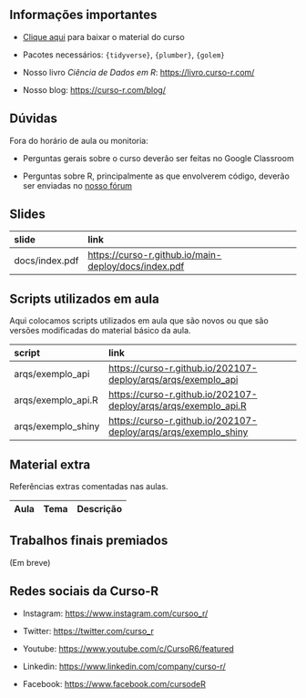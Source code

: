 
<!-- README.md is generated from README.Rmd. Please edit that file -->

## Informações importantes

-   [Clique
    aqui](https://github.com/curso-r/main-deploy/raw/master/material.zip)
    para baixar o material do curso

-   Pacotes necessários: `{tidyverse}`, `{plumber}`, `{golem}`

-   Nosso livro *Ciência de Dados em R*: <https://livro.curso-r.com/>

-   Nosso blog: <https://curso-r.com/blog/>

## Dúvidas

Fora do horário de aula ou monitoria:

-   Perguntas gerais sobre o curso deverão ser feitas no Google
    Classroom

-   Perguntas sobre R, principalmente as que envolverem código, deverão
    ser enviadas no [nosso fórum](https://discourse.curso-r.com/)

## Slides

| slide          | link                                                   |
|:---------------|:-------------------------------------------------------|
| docs/index.pdf | <https://curso-r.github.io/main-deploy/docs/index.pdf> |

## Scripts utilizados em aula

Aqui colocamos scripts utilizados em aula que são novos ou que são
versões modificadas do material básico da aula.

| script              | link                                                              |
|:--------------------|:------------------------------------------------------------------|
| arqs/exemplo\_api   | <https://curso-r.github.io/202107-deploy/arqs/arqs/exemplo_api>   |
| arqs/exemplo\_api.R | <https://curso-r.github.io/202107-deploy/arqs/arqs/exemplo_api.R> |
| arqs/exemplo\_shiny | <https://curso-r.github.io/202107-deploy/arqs/arqs/exemplo_shiny> |

## Material extra

Referências extras comentadas nas aulas.

| Aula | Tema | Descrição |
|:-----|:-----|:----------|

## Trabalhos finais premiados

(Em breve)

## Redes sociais da Curso-R

-   Instagram: <https://www.instagram.com/cursoo_r/>

-   Twitter: <https://twitter.com/curso_r>

-   Youtube: <https://www.youtube.com/c/CursoR6/featured>

-   Linkedin: <https://www.linkedin.com/company/curso-r/>

-   Facebook: <https://www.facebook.com/cursodeR>
